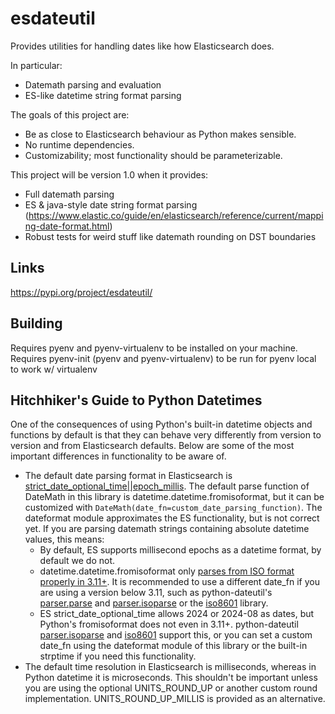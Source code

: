 # esdateutil

Provides utilities for handling dates like how Elasticsearch does.


In particular:
 - Datemath parsing and evaluation
 - ES-like datetime string format parsing

The goals of this project are:
 - Be as close to Elasticsearch behaviour as Python makes sensible.
 - No runtime dependencies.
 - Customizability; most functionality should be parameterizable.

This project will be version 1.0 when it provides:
 - Full datemath parsing
 - ES & java-style date string format parsing (https://www.elastic.co/guide/en/elasticsearch/reference/current/mapping-date-format.html)
 - Robust tests for weird stuff like datemath rounding on DST boundaries

## Links

https://pypi.org/project/esdateutil/

## Building

Requires pyenv and pyenv-virtualenv to be installed on your machine.
Requires pyenv-init (pyenv and pyenv-virtualenv) to be run for pyenv local to work w/ virtualenv

## Hitchhiker's Guide to Python Datetimes

One of the consequences of using Python's built-in datetime objects and
functions by default is that they can behave very differently from version to
version and from Elasticsearch defaults. Below are some of the most important
differences in functionality to be aware of.

 - The default date parsing format in Elasticsearch is
   [strict_date_optional_time||epoch_millis](https://www.elastic.co/guide/en/elasticsearch/reference/current/date.html).
   The default parse function of DateMath in this library is
   datetime.datetime.fromisoformat, but it can be customized with
   `DateMath(date_fn=custom_date_parsing_function)`. The dateformat module
   approximates the ES functionality, but is not correct yet. If you are
   parsing datemath strings containing absolute datetime values, this means:
   - By default, ES supports millisecond epochs as a datetime format, by default we do not.
   - datetime.datetime.fromisoformat only [parses from ISO format properly in 3.11+](https://docs.python.org/3/library/datetime.html#datetime.datetime.fromisoformat).
     It is recommended to use a different date_fn if you are using a version
     below 3.11, such as python-dateutil's
     [parser.parse](https://dateutil.readthedocs.io/en/stable/parser.html#dateutil.parser.parse) and [parser.isoparse](https://dateutil.readthedocs.io/en/stable/parser.html#dateutil.parser.isoparse) or the [iso8601](https://pypi.org/project/iso8601/) library.
   - ES strict_date_optional_time allows 2024 or 2024-08 as dates, but Python's
     fromisoformat does not even in 3.11+. python-dateutil
     [parser.isoparse](https://dateutil.readthedocs.io/en/stable/parser.html#dateutil.parser.isoparse)
     and [iso8601](https://pypi.org/project/iso8601/) support this, or you can
     set a custom date_fn using the dateformat module of this library or the
     built-in strptime if you need this functionality.
 - The default time resolution in Elasticsearch is milliseconds, whereas in
   Python datetime it is microseconds. This shouldn't be important unless you
   are using the optional UNITS_ROUND_UP or another custom round
   implementation. UNITS_ROUND_UP_MILLIS is provided as an alternative.
